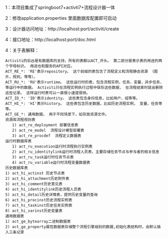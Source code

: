 1：本项目集成了springboot7+activti7+流程设计器一体

2：修改application.properties 里面数据库配置即可启动

3：设计器访问地址：http://localhost:port/activiti/create

4：接口地址：http://localhost:port/doc.html

4：关于表解释：

    Activiti的后台是有数据库的支持，所有的表都以ACT_开头。 第二部分是表示表的用途的两个字母标识。 用途也和服务的API对应。
    ACT_RE_*: 'RE'表示repository。 这个前缀的表包含了流程定义和流程静态资源 （图片，规则，等等）。
    ACT_RU_*: 'RU'表示runtime。 这些运行时的表，包含流程实例，任务，变量，异步任务，等运行中的数据。 Activiti只在流程实例执行过程中保存这些数据， 在流程结束时就会删除这些记录。 这样运行时表可以一直很小速度很快。
    ACT_ID_*: 'ID'表示identity。 这些表包含身份信息，比如用户，组等等。
    ACT_HI_*: 'HI'表示history。 这些表包含历史数据，比如历史流程实例， 变量，任务等等。
    ACT_GE_*: 通用数据， 用于不同场景下，如存放资源文件。
    资源库流程规则表
       1) act_re_deployment 部署信息表
       2) act_re_model  流程设计模型部署表
       3) act_re_procdef  流程定义数据表
    运行时数据库表
       1) act_ru_execution运行时流程执行实例表
       2) act_ru_identitylink运行时流程人员表，主要存储任务节点与参与者的相关信息
       3) act_ru_task运行时任务节点表
       4) act_ru_variable运行时流程变量数据表
    历史数据库表
    1) act_hi_actinst 历史节点表
    2) act_hi_attachment历史附件表
    3) act_hi_comment历史意见表
    4) act_hi_identitylink历史流程人员表
    5) act_hi_detail历史详情表，提供历史变量的查询
    6) act_hi_procinst历史流程实例表
    7) act_hi_taskinst历史任务实例表
    8) act_hi_varinst历史变量表
    通用数据表
    1) act_ge_bytearray二进制数据表
    2) act_ge_property属性数据表存储整个流程引擎级别的数据,初始化表结构时，会默认插入三条记录
    
    
    
    
    
